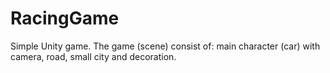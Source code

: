 # RacingGame
Simple Unity game. The game (scene) consist of: main character (car) with camera, road, small city and decoration.  

